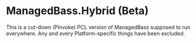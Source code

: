 # ManagedBass.Hybrid (Beta)

This is a cut-down (PInvoke) PCL version of ManagedBass supposed to run everywhere.
Any and every Platform-specific things have been excluded.